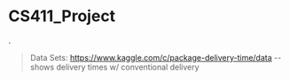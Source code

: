 # CS411_Project
.



 > Data Sets:
 > https://www.kaggle.com/c/package-delivery-time/data -- shows delivery times w/ conventional delivery
